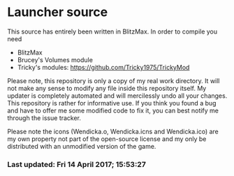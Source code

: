 # Launcher source

This source has entirely been written in BlitzMax.
In order to compile you need

- BlitzMax
- Brucey's Volumes module
- Tricky's modules: https://github.com/Tricky1975/TrickyMod

Please note, this repository is only a copy of my real work directory. It will not make any sense to modify any file inside this repository itself. My updater is completely automated and will mercilessly undo all your changes. This repository is rather for informative use. If you think you found a bug and have to offer me some modified code to fix it, you can best notify me through the issue tracker.

Please note the icons (Wendicka.o, Wendicka.icns and Wendicka.ico) are my own property not part of the open-source license and my only be distributed with an unmodified version of the game.

### Last updated: Fri 14 April 2017; 15:53:27